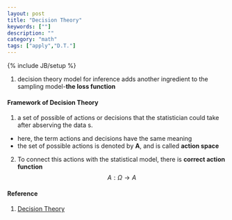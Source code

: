 ```yaml
---
layout: post
title: "Decision Theory"
keywords: [""]
description: ""
category: "math"
tags: ["apply","D.T."]
---
```

{% include JB/setup %}

1. decision theory model for inference adds another ingredient to the sampling
model-**the loss function**

#### Framework of Decision Theory
1. a set of possible of actions or decisions that the statistician could take
   after abserving the data s.
- here, the term actions and decisions have the same meaning
- the set of possible actions is denoted by **A**, and is called **action space**
2. To connect this actions with the statistical model, there is **correct action
   function** $$
   A: \Omega \rightarrow A
   $$

#### Reference
1. [Decision Theory](http://www.dlinares.org/estimationDecision.html)


